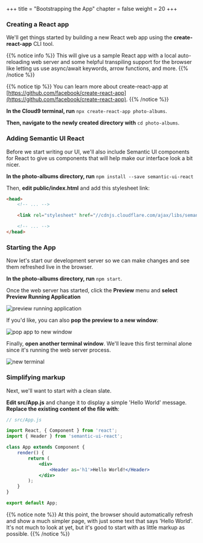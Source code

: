 +++
title = "Bootstrapping the App"
chapter = false
weight = 20
+++

### Creating a React app
We'll get things started by building a new React web app using the **create-react-app** CLI tool. 

{{% notice info %}}
This will give us a sample React app with a local auto-reloading web server and some helpful transpiling support for the browser like letting us use async/await keywords, arrow functions, and more.
{{% /notice %}}

{{% notice tip %}}
You can learn more about create-react-app at [https://github.com/facebook/create-react-app](https://github.com/facebook/create-react-app).
{{% /notice %}}

**In the Cloud9 terminal, run** `npx create-react-app photo-albums`.

**Then, navigate to the newly created directory with** `cd photo-albums`.


### Adding Semantic UI React

Before we start writing our UI, we'll also include Semantic UI components for React to give us components that will help make our interface look a bit nicer.

**In the photo-albums directory, run** `npm install --save semantic-ui-react`

Then, **edit public/index.html** and add this stylesheet link:

```html
<head>
    <!-- ... --> 

    <link rel="stylesheet" href="//cdnjs.cloudflare.com/ajax/libs/semantic-ui/2.3.3/semantic.min.css"></link>

    <!-- ... --> 
</head>
```

### Starting the App
Now let's start our development server so we can make changes and see them refreshed live in the browser.

**In the photo-albums directory, run** `npm start`. 

Once the web server has started, click the **Preview** menu and **select Preview Running Application**

![preview running application](/images/preview_running_application.png)

If you'd like, you can also **pop the preview to a new window**:

![pop app to new window](/images/pop_browser_new_window.png)

Finally, **open another terminal window**. We'll leave this first terminal alone since it's running the web server process.

![new terminal](/images/c9_new_terminal.png)

### Simplifying markup

Next, we'll want to start with a clean slate.

**Edit src/App.js** and change it to display a simple 'Hello World' message. **Replace the existing content of the file with**:

```jsx
// src/App.js

import React, { Component } from 'react';
import { Header } from 'semantic-ui-react';

class App extends Component { 
    render() { 
        return (
            <div>
                <Header as='h1'>Hello World!</Header>
            </div>
        );
    }
}

export default App;
```

{{% notice note %}}
At this point, the browser should automatically refresh and show a much simpler page, with just some text that says 'Hello World'. It's not much to look at yet, but it's good to start with as little markup as possible.
{{% /notice %}}